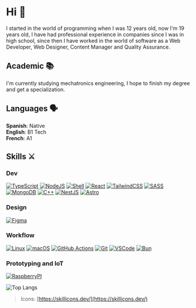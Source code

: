 # Hi 🗿

I started in the world of programming when I was 12 years old, now I'm <age>19<age> years old, I have had professional experience in companies since I was in high school, since then I have worked in the world of software as a Web Developer, Web Designer, Content Manager and Quality Assurance.

## Academic 📚
I'm currently studying mechatronics engineering, I hope to finish my degree and get a specialization.

## Languages 🗣
**Spanish**: Native<br>
**English**: B1 Tech<br>
**French**: A1<br>

## Skills ⚔️

### Dev
[![TypeScript](https://skillicons.dev/icons?i=ts)](https://www.typescriptlang.org/)
[![NodeJS](https://skillicons.dev/icons?i=nodejs)](https://nodejs.org/)
[![Shell](https://skillicons.dev/icons?i=bash)](https://www.gnu.org/software/bash/)
[![React](https://skillicons.dev/icons?i=react)](https://react.dev/)
[![TailwindCSS](https://skillicons.dev/icons?i=tailwindcss)](https://tailwindcss.com/)
[![SASS](https://skillicons.dev/icons?i=sass)](https://sass-lang.com/)
[![MongoDB](https://skillicons.dev/icons?i=mongodb)](https://www.mongodb.com/)
[![C++](https://skillicons.dev/icons?i=cpp)](https://isocpp.org/)
[![NestJS](https://skillicons.dev/icons?i=nestjs)](https://nestjs.com/)
[![Astro](https://skillicons.dev/icons?i=astro)](https://astro.build/)

### Design
[![Figma](https://skillicons.dev/icons?i=figma)](https://www.figma.com/)

### Workflow
[![Linux](https://skillicons.dev/icons?i=linux)](https://www.linux.org/)
[![macOS](https://skillicons.dev/icons?i=apple)](https://www.apple.com/macos/)
[![GitHub Actions](https://skillicons.dev/icons?i=githubactions)](https://github.com/features/actions)
[![Git](https://skillicons.dev/icons?i=git)](https://git-scm.com/)
[![VSCode](https://skillicons.dev/icons?i=vscode)](https://code.visualstudio.com/)
[![Bun](https://skillicons.dev/icons?i=bun)](https://bun.sh/)

### Prototyping and IoT
[![RaspberryPI](https://skillicons.dev/icons?i=raspberrypi)](https://www.raspberrypi.com/)

![Top Langs](https://github-readme-stats.vercel.app/api/top-langs/?username=jdic&theme=tokyonight&show_icons=true&hide_border=true&layout=compact)

> Icons: [https://skillicons.dev/](https://skillicons.dev/)
